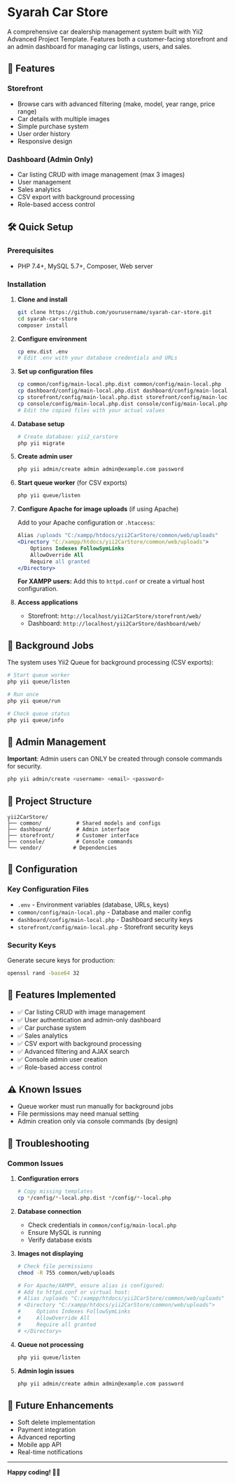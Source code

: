 # Syarah Car Store

A comprehensive car dealership management system built with Yii2 Advanced Project Template. Features both a customer-facing storefront and an admin dashboard for managing car listings, users, and sales.

## 🚗 Features

### Storefront
- Browse cars with advanced filtering (make, model, year range, price range)
- Car details with multiple images
- Simple purchase system
- User order history
- Responsive design

### Dashboard (Admin Only)
- Car listing CRUD with image management (max 3 images)
- User management
- Sales analytics
- CSV export with background processing
- Role-based access control

## 🛠️ Quick Setup

### Prerequisites
- PHP 7.4+, MySQL 5.7+, Composer, Web server

### Installation

1. **Clone and install**
   ```bash
   git clone https://github.com/yourusername/syarah-car-store.git
   cd syarah-car-store
   composer install
   ```

2. **Configure environment**
   ```bash
   cp env.dist .env
   # Edit .env with your database credentials and URLs
   ```

3. **Set up configuration files**
   ```bash
   cp common/config/main-local.php.dist common/config/main-local.php
   cp dashboard/config/main-local.php.dist dashboard/config/main-local.php
   cp storefront/config/main-local.php.dist storefront/config/main-local.php
   cp console/config/main-local.php.dist console/config/main-local.php
   # Edit the copied files with your actual values
   ```

4. **Database setup**
   ```bash
   # Create database: yii2_carstore
   php yii migrate
   ```

5. **Create admin user**
   ```bash
   php yii admin/create admin admin@example.com password
   ```

6. **Start queue worker** (for CSV exports)
   ```bash
   php yii queue/listen
   ```

7. **Configure Apache for image uploads** (if using Apache)
   
   Add to your Apache configuration or `.htaccess`:
   ```apache
   Alias /uploads "C:/xampp/htdocs/yii2CarStore/common/web/uploads"
   <Directory "C:/xampp/htdocs/yii2CarStore/common/web/uploads">
       Options Indexes FollowSymLinks
       AllowOverride All
       Require all granted
   </Directory>
   ```
   
   **For XAMPP users:** Add this to `httpd.conf` or create a virtual host configuration.

8. **Access applications**
   - Storefront: `http://localhost/yii2CarStore/storefront/web/`
   - Dashboard: `http://localhost/yii2CarStore/dashboard/web/`

## 🔧 Background Jobs

The system uses Yii2 Queue for background processing (CSV exports):

```bash
# Start queue worker
php yii queue/listen

# Run once
php yii queue/run

# Check queue status
php yii queue/info
```

## 👤 Admin Management

**Important**: Admin users can ONLY be created through console commands for security.

```bash
php yii admin/create <username> <email> <password>
```

## 📁 Project Structure

```
yii2CarStore/
├── common/           # Shared models and configs
├── dashboard/        # Admin interface
├── storefront/       # Customer interface
├── console/          # Console commands
└── vendor/          # Dependencies
```

## 🔧 Configuration

### Key Configuration Files
- `.env` - Environment variables (database, URLs, keys)
- `common/config/main-local.php` - Database and mailer config
- `dashboard/config/main-local.php` - Dashboard security keys
- `storefront/config/main-local.php` - Storefront security keys

### Security Keys
Generate secure keys for production:
```bash
openssl rand -base64 32
```

## 🚀 Features Implemented

- ✅ Car listing CRUD with image management
- ✅ User authentication and admin-only dashboard
- ✅ Car purchase system
- ✅ Sales analytics
- ✅ CSV export with background processing
- ✅ Advanced filtering and AJAX search
- ✅ Console admin user creation
- ✅ Role-based access control

## ⚠️ Known Issues

- Queue worker must run manually for background jobs
- File permissions may need manual setting
- Admin creation only via console commands (by design)

## 🔧 Troubleshooting

### Common Issues

1. **Configuration errors**
   ```bash
   # Copy missing templates
   cp */config/*-local.php.dist */config/*-local.php
   ```

2. **Database connection**
   - Check credentials in `common/config/main-local.php`
   - Ensure MySQL is running
   - Verify database exists

3. **Images not displaying**
   ```bash
   # Check file permissions
   chmod -R 755 common/web/uploads
   
   # For Apache/XAMPP, ensure alias is configured:
   # Add to httpd.conf or virtual host:
   # Alias /uploads "C:/xampp/htdocs/yii2CarStore/common/web/uploads"
   # <Directory "C:/xampp/htdocs/yii2CarStore/common/web/uploads">
   #     Options Indexes FollowSymLinks
   #     AllowOverride All
   #     Require all granted
   # </Directory>
   ```

4. **Queue not processing**
   ```bash
   php yii queue/listen
   ```

5. **Admin login issues**
   ```bash
   php yii admin/create admin admin@example.com password
   ```

## 🚀 Future Enhancements

- Soft delete implementation
- Payment integration
- Advanced reporting
- Mobile app API
- Real-time notifications

---

**Happy coding! 🚗💨**